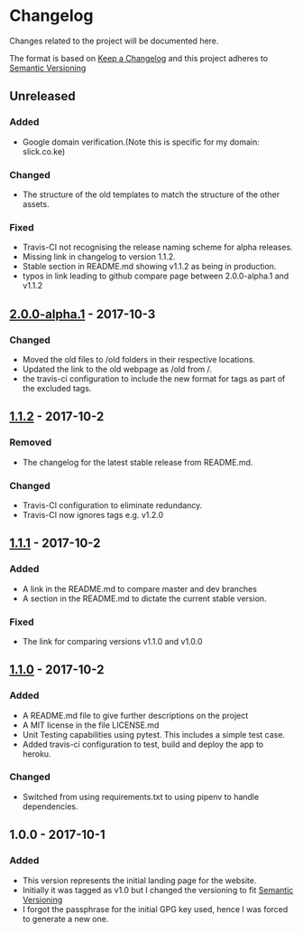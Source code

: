 # Changelog
Changes related to the project will be documented here.

The format is based on [Keep a Changelog](http://keepachangelog.com/en/1.0.0/)
and this project adheres to [Semantic Versioning](http://semver.org/spec/v2.0.0.html)

## Unreleased
### Added
- Google domain verification.(Note this is specific for my domain: slick.co.ke)

### Changed
- The structure of the old templates to match the structure of the
  other assets.

### Fixed
- Travis-CI not recognising the release naming scheme for alpha
  releases.
- Missing link in changelog to version 1.1.2.
- Stable section in README.md showing v1.1.2 as being in production.
- typos in link leading to github compare page between 2.0.0-alpha.1 and v1.1.2

## [2.0.0-alpha.1] - 2017-10-3
### Changed
- Moved the old files to /old folders in their respective locations.
- Updated the link to the old webpage as /old from /.
- the travis-ci configuration to include the new format for tags as
  part of the excluded tags.

## [1.1.2] - 2017-10-2
### Removed
- The changelog for the latest stable release from README.md.

### Changed
- Travis-CI configuration to eliminate redundancy.
- Travis-CI now ignores tags e.g. v1.2.0

## [1.1.1] - 2017-10-2
### Added
- A link in the README.md to compare master and dev branches
- A section in the README.md to dictate the current stable version.

### Fixed
- The link for comparing versions v1.1.0 and v1.0.0

## [1.1.0] - 2017-10-2
### Added
- A README.md file to give further descriptions on the project
- A MIT license in the file LICENSE.md
- Unit Testing capabilities using pytest. This includes a simple
  test case.
- Added travis-ci configuration to test, build and deploy the app
  to heroku.

### Changed
- Switched from using requirements.txt to using pipenv to handle dependencies.

## 1.0.0 - 2017-10-1
### Added
- This version represents the initial landing page for the website.
- Initially it was tagged as v1.0 but I changed the versioning to fit
  [Semantic Versioning](http://semver.org/spec/v2.0.0.html)
- I forgot the passphrase for the initial GPG key used, hence I was forced to
  generate a new one.

[2.0.0-alpha.1]: https://github.com/vickz84259/personal_website/compare/v1.1.2...2.0.0-alpha.1
[1.1.2]: https://github.com/vickz84259/personal_website/compare/v1.1.1...v1.1.2
[1.1.1]: https://github.com/vickz84259/personal_website/compare/v1.1.0...v1.1.1
[1.1.0]: https://github.com/vickz84259/personal_website/compare/v1.0.0...v1.1.0
